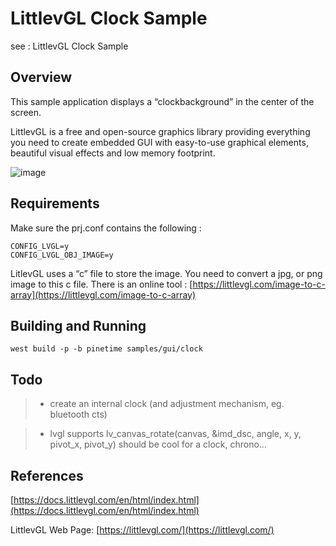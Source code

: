 # LittlevGL Clock Sample

see : LittlevGL Clock Sample

## Overview

This sample application displays a “clockbackground” in the center of the screen.

LittlevGL is a free and open-source graphics library providing everything you need to create embedded GUI with easy-to-use graphical elements, beautiful visual effects and low memory footprint.



![image](clockback.png)

## Requirements

Make sure the prj.conf contains the following :

```
CONFIG_LVGL=y
CONFIG_LVGL_OBJ_IMAGE=y
```

LitlevGL uses a “c” file to store the image.
You need to convert a jpg, or png image to this c file.
There is an online tool : [https://littlevgl.com/image-to-c-array](https://littlevgl.com/image-to-c-array)

## Building and Running

```
west build -p -b pinetime samples/gui/clock
```

## Todo

> 
> * create an internal clock (and adjustment mechanism, eg. bluetooth cts)


> * lvgl supports lv_canvas_rotate(canvas, &imd_dsc, angle, x, y, pivot_x, pivot_y) should be cool for a clock, chrono…

## References

[https://docs.littlevgl.com/en/html/index.html](https://docs.littlevgl.com/en/html/index.html)

LittlevGL Web Page: [https://littlevgl.com/](https://littlevgl.com/)
